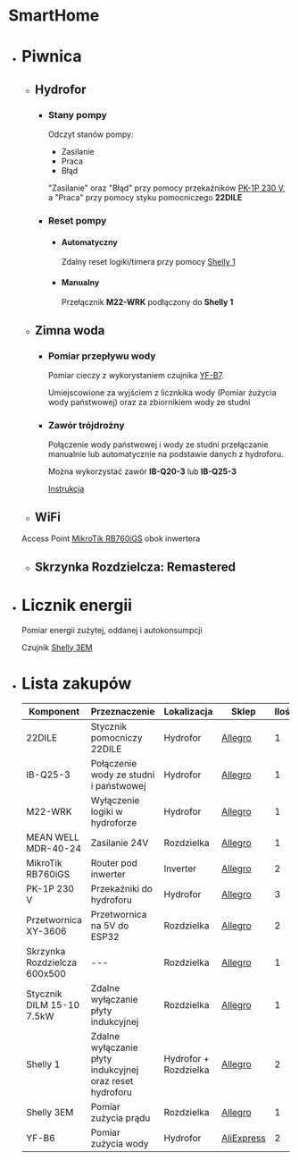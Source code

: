 # SmartHome
- # Piwnica
  - ## Hydrofor
    - ### Stany pompy

        Odczyt stanów pompy:

        * Zasilanie
        * Praca
        * Błąd

        "Zasilanie" oraz "Błąd" przy pomocy przekaźników [PK-1P 230 V](https://www.fif.com.pl/pl/przekazniki-elektromagnetyczne/306-przekaznik-elektromagnetyczny-pk-1p-230-v.html),
        a "Praca" przy pomocy styku pomocniczego **22DILE**

    - ### Reset pompy
    
      - #### Automatyczny

        Zdalny reset logiki/timera przy pomocy [Shelly 1](https://shelly.cloud/products/shelly-1-smart-home-automation-relay/)

      - #### Manualny

        Przełącznik **M22-WRK** podłączony do **Shelly 1**

   - ## Zimna woda
      - ### Pomiar przepływu wody
      
        Pomiar cieczy z wykorystaniem czujnika [YF-B7](https://www.seeedstudio.com/Water-Flow-Sensor-YF-B7-p-2884.html).
        
        Umiejscowione za wyjściem z licznkika wody (Pomiar żużycia wody państwowej) oraz za zbiornikiem wody ze studni
        
      - ### Zawór trójdrożny

        Połączenie wody państwowej i wody ze studni przełączanie manualnie lub automatycznie na podstawie danych z hydroforu.
        
        Można wykorzystać zawór **IB-Q20-3** lub **IB-Q25-3**
        
        [Instrukcja](http://www.download.insbud.net/pl/manuals/pl_ib-qxx-3.pdf)
   - ## WiFi
   
    Access Point [MikroTik RB760iGS](https://mikrotik.com/product/hex_s) obok inwertera 
    
   - ## Skrzynka Rozdzielcza: Remastered

   
- # Licznik energii
  Pomiar energii zużytej, oddanej i autokonsumpcji
  
  Czujnik [Shelly 3EM](https://shelly.cloud/products/shelly-3em-smart-home-automation-energy-meter/)
  
- # Lista zakupów
   
    Komponent | Przeznaczenie | Lokalizacja | Sklep | Ilość | Cena
    ------------ | ------------- | ------------- | ------------- | ------------- | -------------
    22DILE | Stycznik pomocniczy 22DILE | Hydrofor | [Allegro](https://allegro.pl/oferta/22dile-modul-stykow-pomocniczych-2z-2r-mont-cen-10533039511) | 1 | 36,15
    IB-Q25-3 | Połączenie wody ze studni i państwowej | Hydrofor | [Allegro](https://allegro.pl/oferta/zawor-trojdrozny-silownik-3-drogowy-dn20-10184767149) | 1 | 245,00
    M22-WRK | Wyłączenie logiki w hydroforze | Hydrofor | [Allegro](https://allegro.pl/oferta/przelacznik-m22-wrk-k10-10896796019) | 1 | 51,67
    MEAN WELL MDR-40-24 | Zasilanie 24V | Rozdzielka | [Allegro](https://allegro.pl/oferta/zasilacz-din-mdr-40-24-24v-1-7a-40w-mean-well-8725147785) | 1 | 68,00
    MikroTik RB760iGS | Router pod inwerter | Inverter | [Allegro](https://allegro.pl/oferta/mikrotik-routerboard-rb760igs-hex-s-sfp-8437932024) | 2 | 259,00
    PK-1P 230 V | Przekaźniki do hydroforu | Hydrofor | [Allegro](https://allegro.pl/oferta/f-f-przekaznik-elektromagnetyczny-pk-1p-230v-9297384944) | 3 | 32,29
    Przetwornica XY-3606 | Przetwornica na 5V do ESP32 | Rozdzielka | [Allegro](https://allegro.pl/oferta/przetwornica-xy-3606-step-down-z-9-36v-do-5v-5a-9694436548) | 2 | 9,99
    Skrzynka Rozdzielcza 600x500 | --- | Rozdzielka | [Allegro](https://allegro.pl/oferta/skrzynka-szafa-obudowa-abs-plastikowa-600x500x220-9786926675) | 1 | 246,90
    Stycznik DILM 15-10 7.5kW | Zdalne wyłączanie płyty indukcyjnej | Rozdzielka | [Allegro](https://allegro.pl/oferta/stycznik-dilm-15-10-7-5-kw-cewka-24v-ac-1no-10904455058) | 1 | 158,10
    Shelly 1 | Zdalne wyłączanie płyty indukcyjnej oraz reset hydroforu | Hydrofor + Rozdzielka| [Allegro](https://allegro.pl/oferta/shelly-1-przekaznik-wifi-zdalnie-sterowany-3500w-9472100995) | 2 | 48,39
    Shelly 3EM | Pomiar zużycia prądu | Rozdzielka | [Allegro](https://allegro.pl/oferta/shelly-3em-licznik-pomiar-zuzycia-energii-wifi-pv-10854292354) | 1 | 559,99
    YF-B6 | Pomiar zużycia wody | Hydrofor | [AliExpress](https://pl.aliexpress.com/item/32788046376.html) | 2 | 48,56
    
